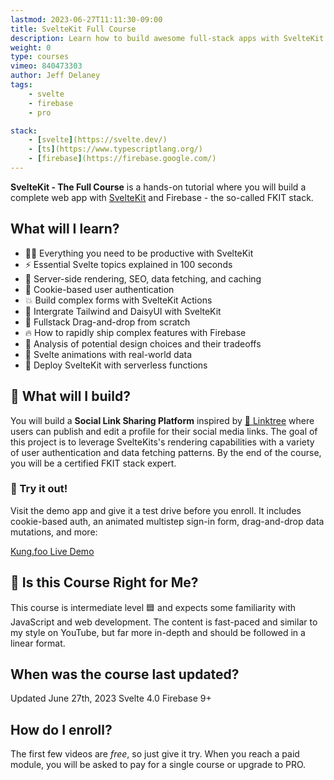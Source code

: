 ```yaml
---
lastmod: 2023-06-27T11:11:30-09:00
title: SvelteKit Full Course
description: Learn how to build awesome full-stack apps with SvelteKit
weight: 0
type: courses
vimeo: 840473303
author: Jeff Delaney
tags: 
    - svelte
    - firebase
    - pro

stack: 
    - [svelte](https://svelte.dev/)
    - [ts](https://www.typescriptlang.org/)
    - [firebase](https://firebase.google.com/)
---
```


**SvelteKit - The Full Course** is a hands-on tutorial where you will build a complete web app with [SvelteKit](https://kit.svelte.dev/) and Firebase - the so-called FKIT stack. 

## What will I learn?

- 👨‍🎤 Everything you need to be productive with SvelteKit
- ⚡ Essential Svelte topics explained in 100 seconds
- 💪 Server-side rendering, SEO, data fetching, and caching
- 🍪 Cookie-based user authentication
- 💥 Build complex forms with SvelteKit Actions
- 🦋 Intergrate Tailwind and DaisyUI with SvelteKit
- 🤏 Fullstack Drag-and-drop from scratch
- 🔥 How to rapidly ship complex features with Firebase
- 🤔 Analysis of potential design choices and their tradeoffs
- 🎨 Svelte animations with real-world data
- 💎 Deploy SvelteKit with serverless functions

## 🦄 What will I build?

You will build a **Social Link Sharing Platform** inspired by [🌴 Linktree](https://linktr.ee/) where users can publish and edit a profile for their social media links. The goal of this project is to leverage SvelteKits's rendering capabilities with a variety of user authentication and data fetching patterns. By the end of the course, you will be a certified FKIT stack expert. 

### 🚀 Try it out!

Visit the demo app and give it a test drive before you enroll. It includes cookie-based auth, an animated multistep sign-in form, drag-and-drop data mutations, and more:

<div>
<a href="https://kung.foo" class="btn btn-orange">Kung.foo Live Demo</a>
</div>

## 🤔 Is this Course Right for Me?

<div class="box box-blue">
This course is intermediate level 🟦 and expects some familiarity with JavaScript and web development. The content is fast-paced and similar to my style on YouTube, but far more in-depth and should be followed in a linear format.
</div>


## When was the course last updated?

<span class="tag tag-sm tag-pro">Updated June 27th, 2023</span> <span class="tag tag-sm tag-svelte">Svelte 4.0</span> <span class="tag tag-sm tag-firebase">Firebase 9+</span>

## How do I enroll?

The first few videos are *free*, so just give it try. When you reach a paid module, you will be asked to pay for a single course or upgrade to PRO.
